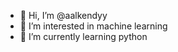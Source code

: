 - 👋 Hi, I’m @aalkendyy
- 👀 I’m interested in machine learning
- 🌱 I’m currently learning python


<!---
aalkendyy/aalkendyy is a ✨ special ✨ repository because its `README.md` (this file) appears on your GitHub profile.
You can click the Preview link to take a look at your changes.
--->
